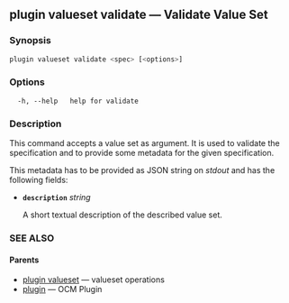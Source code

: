 ## plugin valueset validate &mdash; Validate Value Set

### Synopsis

```sh
plugin valueset validate <spec> [<options>]
```

### Options

```
  -h, --help   help for validate
```

### Description

This command accepts a value set as argument. It is used to
validate the specification and to provide some metadata for the given
specification.

This metadata has to be provided as JSON string on *stdout* and has the
following fields:

- **<code>description</code>** *string*

  A short textual description of the described value set.

### SEE ALSO

#### Parents

* [plugin valueset](plugin_valueset.md)	 &mdash; valueset operations
* [plugin](plugin.md)	 &mdash; OCM Plugin


